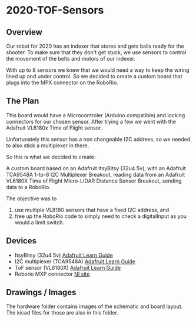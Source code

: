 # 2020-TOF-Sensors

## Overview

Our robot for 2020 has an indexer that stores and gets balls ready for the shooter. To make sure that they don't get stuck, we use sensors to control the movement of the belts and motors of our indexer.

With up to 8 sensors we knew that we would need a way to keep the wiring lined up and under control. So we decided to create a custom board that plugs into the MPX connector on the RoboRio. 

## The Plan

This board would have a Microcontroler (Arduino compatible) and locking connectors for our chosen sensor. After trying a few we went with the Adafruit VL6180x Time of Flight sensor.

Unfortunately this sensor has a non changeable I2C address, so we needed to also stick a multiplexer in there.

So this is what we decided to create:

A custom board based on an Adafruit ItsyBitsy (32u4 5v), with an Adafruit TCA9548A 1-to-8 I2C Multiplexer Breakout, reading data from an Adafruit VL6180X Time of Flight Micro-LIDAR Distance Sensor Breakout, sending data to a RoboRio.

The objective was to 
1. use multiple VL8180 sensors that have a fixed I2C address, and 
2. free up the RoboRio code to simply need to check a digitalInput as you would a limit switch.

## Devices

* ItsyBitsy (32u4 5v) [Adafruit Learn Guide](https://learn.adafruit.com/introducting-itsy-bitsy-32u4)
* I2C multiplexer (TCA9548A) [Adafruit Learn Guide](https://learn.adafruit.com/adafruit-tca9548a-1-to-8-i2c-multiplexer-breakout/overview)
* ToF sensor (VL6180X) [Adafruit Learn Guide](https://learn.adafruit.com/adafruit-vl6180x-time-of-flight-micro-lidar-distance-sensor-breakout/overview)
* Roborio MXP connector [NI site](https://www.ni.com/docs/en-US/bundle/labview-roborio-toolkit/page/roboriohelp/roborio_connector_pinouts.html)

## Drawings / Images

The hardware folder contains images of the schematic and board layout. The kicad files for those are also in this folder.
